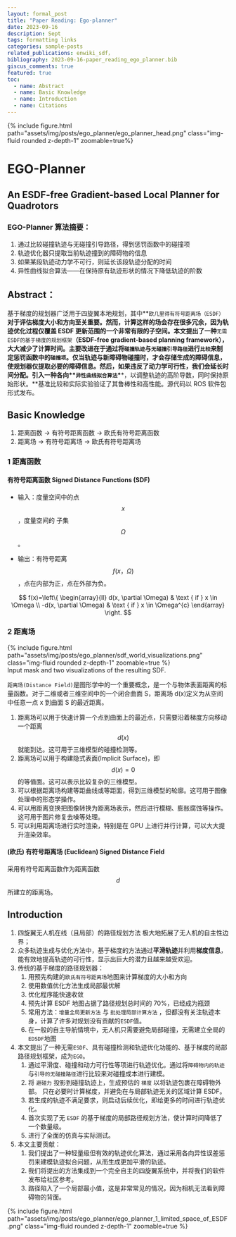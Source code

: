 ```yaml
---
layout: formal_post
title: "Paper Reading: Ego-planner"
date: 2023-09-16
description: Sept
tags: formatting links
categories: sample-posts
related_publications: enwiki_sdf，
bibliography: 2023-09-16-paper_reading_ego_planner.bib
giscus_comments: true
featured: true
toc:
  - name: Abstract
  - name: Basic Knowledge
  - name: Introduction
  - name: Citations
---
```


<div class="col-sm mt-3 mt-md-0">
        {% 
        include figure.html 
        path="assets/img/posts/ego_planner/ego_planner_head.png" 
        class="img-fluid rounded z-depth-1" 
        zoomable=true%}
</div>

# EGO-Planner

## An **E**SDF-free **G**radient-based L**o**cal Planner for Quadrotors

### EGO-Planner 算法摘要：

1.  通过比较碰撞轨迹与无碰撞引导路径，得到惩罚函数中的碰撞项
2.  轨迹优化器只提取当前轨迹撞到的障碍物的信息
3.  如果某段轨迹动力学不可行，则延长该段轨迹分配的时间
4.  异性曲线拟合算法——在保持原有轨迹形状的情况下降低轨迹的阶数

## Abstract：

基于梯度的规划器广泛用于四旋翼本地规划，其中**`欧几里得有符号距离场（ESDF）`**对于评估梯度大小和方向至关重要。然而，计算这样的场会存在很多冗余，因为轨迹优化过程仅覆盖 ESDF 更新范围的一个非常有限的子空间。本文提出了一种**`无需ESDF的基于梯度的规划框架`**（ESDF-free gradient-based planning framework），大大减少了计算时间。主要改进在于通过将`碰撞轨迹`与`无碰撞引导路径`进行`比较`来制定惩罚函数中的`碰撞项`。**仅当轨迹与新障碍物碰撞时，才会存储生成的障碍信息，使规划器仅提取必要的障碍信息。然后，如果违反了动力学可行性，我们会延长时间分配。引入一种各向\*\***`异性曲线拟合算法`\***\*，以调整轨迹的高阶导数，同时保持原始形状。**基准比较和实际实验验证了其鲁棒性和高性能。源代码以 ROS 软件包形式发布。

## Basic Knowledge

1. 距离函数 -> 有符号距离函数 -> 欧氏有符号距离函数
2. 距离场 -> 有符号距离场 -> 欧氏有符号距离场

### 1 距离函数

#### 有符号距离函数 Signed Distance Functions (SDF) <d-cite key="enwiki_sdf"></d-cite>

- 输入：度量空间中的点 $$x$$，度量空间的 子集 $$\Omega$$。

- 输出：有符号距离 $$ f(x， \Omega) $$，点在内部为正，点在外部为负。

$$
f(x)=\left\{
        \begin{array}{ll}
        d(x, \partial \Omega) & \text { if } x \in \Omega \\
        -d(x, \partial \Omega) & \text { if } x \in \Omega^{c}
        \end{array}
        \right.
$$

### 2 距离场

<div class="col-sm mt-3 mt-md-0">
        {% 
        include figure.html 
        path="assets/img/posts/ego_planner/sdf_world_visualizations.png" 
        class="img-fluid rounded z-depth-1" 
        zoomable=true
        %}
</div>
<div class="caption">
Input mask and two visualizations of the resulting SDF. <d-cite key="distance_fields_blog"></d-cite>
</div>

`距离场(Distance Field)`是图形学中的一个重要概念，是一个与物体表面距离的标量函数。对于二维或者三维空间中的一个闭合曲面 S，距离场 d(x)定义为从空间中任意一点 x 到曲面 S 的最近距离。

1. 距离场可以用于快速计算一个点到曲面上的最近点，只需要沿着梯度方向移动一个距离 $$d(x)$$ 就能到达。这可用于三维模型的碰撞检测等。
2. 距离场可以用于构建隐式表面(Implicit Surface)，即 $$d(x)=0$$ 的等值面。这可以表示比较复杂的三维模型。
3. 可以根据距离场构建等距曲线或等距面，得到三维模型的轮廓。这可用于图像处理中的形态学操作。
4. 可以用距离变换把图像转换为距离场表示，然后进行模糊、膨胀腐蚀等操作。这可用于图片修复去噪等处理。
5. 可以利用距离场进行实时渲染，特别是在 GPU 上进行并行计算，可以大大提升渲染效率。

#### (欧氏) 有符号距离场 (Euclidean) Signed Distance Field

采用有符号距离函数作为距离函数 $$d$$ 所建立的距离场。

## Introduction

1. 四旋翼无人机在线（且局部）的路径规划方法 极大地拓展了无人机的自主性边界；
2. 众多轨迹生成与优化方法中，基于梯度的方法通过**平滑轨迹**并利用**梯度信息**，能有效地提高轨迹的可行性，显示出巨大的潜力且越来越受欢迎。
3. 传统的基于梯度的路径规划器：
   1. 用预先构建的`欧氏有符号距离场`地图来计算梯度的大小和方向
   2. 使用数值优化方法生成局部最优解
   3. 优化程序能快速收敛
   4. 预先计算 ESDF 地图占据了路径规划总时间的 70%，已经成为瓶颈
   5. 常用方法：`增量全局更新方法` <d-cite key="FIESTA"></d-cite> 与 `批处理局部计算方法` <d-cite key="distance_transforms"></d-cite>，但都没有关注轨迹本身，计算了许多对规划没有贡献的`ESDF`值。
   6. 在一般的自主导航情境中，无人机只需要避免局部碰撞，无需建立全局的`EDSDF`地图
4. 本文提出了一种无需`ESDF`、具有碰撞检测和轨迹优化功能的、基于梯度的局部路径规划框架，成为`EGO`。
   1. 通过平滑度、碰撞和动力可行性等项进行轨迹优化。通过将`障碍物内的轨迹`与`引导的无碰撞路径`进行比较来对碰撞成本进行建模。
   2. 将 `避碰力` 投影到碰撞轨迹上，生成预估的 `梯度` 以将轨迹包裹在障碍物外部。
      只在必要时计算梯度，并避免在与局部轨迹无关的区域计算 ESDF。
   3. 若生成的轨迹不满足要求，则启动后续优化，即给更多的时间进行轨迹优化。
   4. 首次实现了无 `ESDF` 的基于梯度的局部路径规划方法，使计算时间降低了一个数量级。
   5. 进行了全面的仿真与实际测试。
5. 本文主要贡献：
   1. 我们提出了一种轻量级但有效的轨迹优化算法，通过采用各向异性误差惩罚来建模轨迹拟合问题，从而生成更加平滑的轨迹。
   2. 我们将提出的方法集成到一个完全自主的四旋翼系统中，并将我们的软件发布给社区参考。
   3. 路径陷入了一个局部最小值，这是非常常见的情况，因为相机无法看到障碍物的背面。

<div class="col-sm mt-3 mt-md-0">
        {% 
        include figure.html 
        path="assets/img/posts/ego_planner/ego_planner_1_limited_space_of_ESDF.png" 
        class="img-fluid rounded z-depth-1" 
        zoomable=true
        %}
</div>
